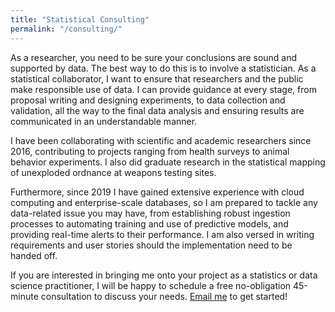 ```yaml
---
title: "Statistical Consulting"
permalink: "/consulting/"
---
```



As a researcher, you need to be sure your conclusions are sound and supported
by data. The best way to do this is to involve a statistician. As a statistical
collaborator, I want to ensure that researchers and the public make responsible
use of data. I can provide guidance at every stage, from proposal writing and
designing experiments, to data collection and validation, all the way to the
final data analysis and ensuring results are communicated in an understandable
manner.

I have been collaborating with scientific and academic researchers since 2016,
contributing to projects ranging from health surveys to animal behavior
experiments. I also did graduate research in the statistical mapping of
unexploded ordnance at weapons testing sites.

Furthermore, since 2019 I have gained extensive experience with cloud
computing and enterprise-scale databases, so I am prepared to tackle any
data-related issue you may have, from establishing robust ingestion processes
to automating training and use of predictive models, and providing real-time
alerts to their performance. I am also versed in writing requirements and
user stories should the implementation need to be handed off.

If you are interested in bringing me onto your project as a statistics or data
science practitioner, I will be happy to schedule a free no-obligation
45-minute consultation to discuss your needs.
[Email me](mailto:flagg.ka@gmail.com) to get started!

